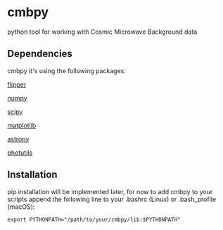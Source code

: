 # cmbpy
python tool for working with Cosmic Microwave Background data

## Dependencies

cmbpy it's using the following packages:

[flipper](https://github.com/cpvargas/flipper#flipper)

[numpy](http://www.numpy.org/)

[scipy](https://www.scipy.org/)

[matplotlib](https://matplotlib.org/)

[astropy](http://www.astropy.org/)

[photutils](https://photutils.readthedocs.io/en/stable/)

## Installation

pip installation will be implemented later, for now to add cmbpy to your scripts append the following line to your .bashrc (Linux) or .bash_profile (macOS):

```
export PYTHONPATH="/path/to/your/cmbpy/lib:$PYTHONPATH"
```
